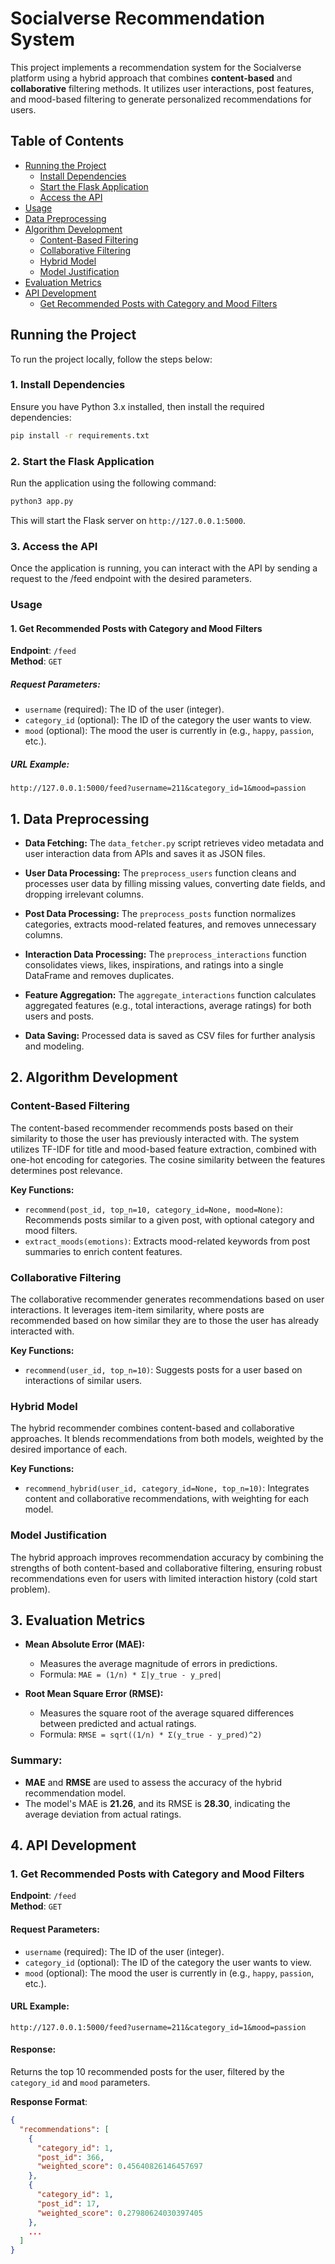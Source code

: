 # Socialverse Recommendation System

This project implements a recommendation system for the Socialverse platform using a hybrid approach that combines **content-based** and **collaborative** filtering methods. It utilizes user interactions, post features, and mood-based filtering to generate personalized recommendations for users. 

## Table of Contents
- [Running the Project](#running-the-project)
  - [Install Dependencies](#1-install-dependencies)
  - [Start the Flask Application](#2-start-the-flask-application)
  - [Access the API](#3-access-the-api)
- [Usage](#usage)
- [Data Preprocessing](#1-data-preprocessing)
- [Algorithm Development](#2-algorithm-development)
  - [Content-Based Filtering](#content-based-filtering)
  - [Collaborative Filtering](#collaborative-filtering)
  - [Hybrid Model](#hybrid-model)
  - [Model Justification](#model-justification)
- [Evaluation Metrics](#3-evaluation-metrics)
- [API Development](#4-api-development)
  - [Get Recommended Posts with Category and Mood Filters](#1-get-recommended-posts-with-category-and-mood-filters)

## Running the Project

To run the project locally, follow the steps below:

### 1. Install Dependencies

Ensure you have Python 3.x installed, then install the required dependencies:

```bash
pip install -r requirements.txt
```

### 2. Start the Flask Application

Run the application using the following command:
```bash
python3 app.py
```
This will start the Flask server on `http://127.0.0.1:5000`.

### 3. Access the API

Once the application is running, you can interact with the API by sending a request to the /feed endpoint with the desired parameters.

### Usage

#### 1. Get Recommended Posts with Category and Mood Filters

**Endpoint**: `/feed`  
**Method**: `GET`

##### Request Parameters:
- `username` (required): The ID of the user (integer).
- `category_id` (optional): The ID of the category the user wants to view.
- `mood` (optional): The mood the user is currently in (e.g., `happy`, `passion`, etc.).

##### URL Example:
```
http://127.0.0.1:5000/feed?username=211&category_id=1&mood=passion
```

## 1. Data Preprocessing

- **Data Fetching:** The `data_fetcher.py` script retrieves video metadata and user interaction data from APIs and saves it as JSON files.
  
- **User Data Processing:** The `preprocess_users` function cleans and processes user data by filling missing values, converting date fields, and dropping irrelevant columns.

- **Post Data Processing:** The `preprocess_posts` function normalizes categories, extracts mood-related features, and removes unnecessary columns.

- **Interaction Data Processing:** The `preprocess_interactions` function consolidates views, likes, inspirations, and ratings into a single DataFrame and removes duplicates.

- **Feature Aggregation:** The `aggregate_interactions` function calculates aggregated features (e.g., total interactions, average ratings) for both users and posts.

- **Data Saving:** Processed data is saved as CSV files for further analysis and modeling.


## 2. Algorithm Development

### Content-Based Filtering
The content-based recommender recommends posts based on their similarity to those the user has previously interacted with. The system utilizes TF-IDF for title and mood-based feature extraction, combined with one-hot encoding for categories. The cosine similarity between the features determines post relevance.

**Key Functions:**
- `recommend(post_id, top_n=10, category_id=None, mood=None)`: Recommends posts similar to a given post, with optional category and mood filters.
- `extract_moods(emotions)`: Extracts mood-related keywords from post summaries to enrich content features.

### Collaborative Filtering
The collaborative recommender generates recommendations based on user interactions. It leverages item-item similarity, where posts are recommended based on how similar they are to those the user has already interacted with.

**Key Functions:**
- `recommend(user_id, top_n=10)`: Suggests posts for a user based on interactions of similar users.
  
### Hybrid Model
The hybrid recommender combines content-based and collaborative approaches. It blends recommendations from both models, weighted by the desired importance of each.

**Key Functions:**
- `recommend_hybrid(user_id, category_id=None, top_n=10)`: Integrates content and collaborative recommendations, with weighting for each model.

### Model Justification
The hybrid approach improves recommendation accuracy by combining the strengths of both content-based and collaborative filtering, ensuring robust recommendations even for users with limited interaction history (cold start problem).


## 3. Evaluation Metrics

- **Mean Absolute Error (MAE):**
  - Measures the average magnitude of errors in predictions.
  - Formula: `MAE = (1/n) * Σ|y_true - y_pred|`
  
- **Root Mean Square Error (RMSE):**
  - Measures the square root of the average squared differences between predicted and actual ratings.
  - Formula: `RMSE = sqrt((1/n) * Σ(y_true - y_pred)^2)`
  
### Summary:
- **MAE** and **RMSE** are used to assess the accuracy of the hybrid recommendation model.
- The model's MAE is **21.26**, and its RMSE is **28.30**, indicating the average deviation from actual ratings.


## 4. API Development

### 1. Get Recommended Posts with Category and Mood Filters

**Endpoint**: `/feed`  
**Method**: `GET`

#### Request Parameters:
- `username` (required): The ID of the user (integer).
- `category_id` (optional): The ID of the category the user wants to view.
- `mood` (optional): The mood the user is currently in (e.g., `happy`, `passion`, etc.).

#### URL Example:
```
http://127.0.0.1:5000/feed?username=211&category_id=1&mood=passion
```


#### Response:
Returns the top 10 recommended posts for the user, filtered by the `category_id` and `mood` parameters.

**Response Format**:
```json
{
  "recommendations": [
    {
      "category_id": 1,
      "post_id": 366,
      "weighted_score": 0.45640826146457697
    },
    {
      "category_id": 1,
      "post_id": 17,
      "weighted_score": 0.27980624030397405
    },
    ...
  ]
}
